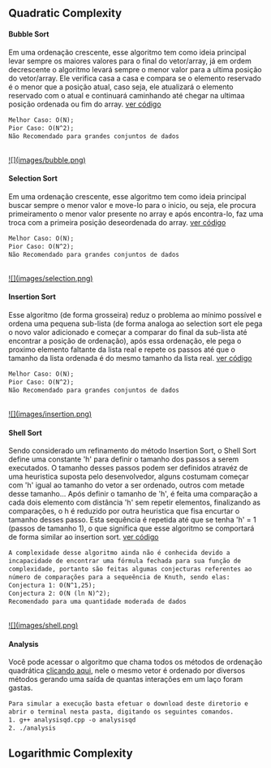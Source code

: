 ## Quadratic Complexity

#### Bubble Sort
Em uma ordenação crescente, esse algoritmo tem como ideia principal levar sempre os maiores valores para o final do vetor/array, já em ordem decrescente o algoritmo levará sempre o menor valor para a ultima posição do vetor/array. Ele verifica casa a casa e compara se o elemento reservado é o menor que a posição atual, caso seja, ele atualizará o elemento reservado com o atual e continuará caminhando até chegar na ultimaa posição ordenada ou fim do array.
<a href="https://github.com/Sr-Souza-dev/Algorithms/blob/main/Ordination/bubble_sort.hpp">ver código</a>

    Melhor Caso: O(N);
    Pior Caso: O(N^2);
    Não Recomendado para grandes conjuntos de dados
<br>
<a href="https://www.macoratti.net/20/11/c_algoritm2.htm"> ![](images/bubble.png)</a>


#### Selection Sort
Em uma ordenação crescente, esse algoritmo tem como ideia principal buscar sempre o menor valor e move-lo para o inicio, ou seja, ele procura primeiramento o menor valor presente no array e após encontra-lo, faz uma troca com a primeira posição deseordenada do array. 
<a href="https://github.com/Sr-Souza-dev/Algorithms/blob/main/Ordination/selection_sort.hpp">ver código</a>

    Melhor Caso: O(N);
    Pior Caso: O(N^2);
    Não Recomendado para grandes conjuntos de dados
<br>
<a href="https://www.codingninjas.com/codestudio/problem-details/selection-sort_981162"> ![](images/selection.png)</a>

#### Insertion Sort
Esse algoritmo (de forma grosseira) reduz o problema ao mínimo possível e ordena uma pequena sub-lista (de forma analoga ao selection sort ele pega o novo valor adicionado e começar a comparar do final da sub-lista até encontrar a posição de ordenação), após essa ordenação, ele pega o proximo elemento faltante da lista real e repete os passos até que o tamanho da lista ordenada é do mesmo tamanho da lista real.
<a href="https://github.com/Sr-Souza-dev/Algorithms/blob/main/Ordination/selection_sort.hpp">ver código</a>

    Melhor Caso: O(N);
    Pior Caso: O(N^2);
    Não Recomendado para grandes conjuntos de dados
<br>
<a href="https://www.w3resource.com/javascript-exercises/searching-and-sorting-algorithm/searching-and-sorting-algorithm-exercise-4.php"> ![](images/insertion.png)</a>

#### Shell Sort
Sendo considerado um refinamento do método Insertion Sort, o Shell Sort define uma constante 'h' para definir o tamanho dos passos a serem executados. O tamanho desses passos podem ser definidos atravéz de uma heuristica suposta pelo desenvolvedor, alguns costumam começar com 'h' igual ao tamanho do vetor a ser ordenado, outros com metade desse tamanho... Após definir o tamanho de 'h', é feita uma comparação a cada dois elemento com distância 'h' sem repetir elementos, finalizando as comparações, o h é reduzido por outra heuristica que fisa encurtar o tamanho desses passo. Esta sequência é repetida até que se tenha 'h' = 1 (passos de tamanho 1), o que significa que esse algoritmo se comportará de forma similar ao insertion sort.
<a href="https://github.com/Sr-Souza-dev/Algorithms/blob/main/Ordination/shell_sort.hpp">ver código</a>

    A complexidade desse algoritmo ainda não é conhecida devido a incapacidade de encontrar uma fórmula fechada para sua função de complexidade, portanto são feitas algumas conjecturas referentes ao número de comparações para a sequeência de Knuth, sendo elas:
    Conjectura 1: O(N^1,25);
    Conjectura 2: O(N (ln N)^2);
    Recomendado para uma quantidade moderada de dados
<br>
<a href="https://www.youtube.com/watch?v=QnHOwrZllXk"> ![](images/shell.png)</a>

#### Analysis
Você pode acessar o algoritmo que chama todos os métodos de ordenação quadrática <a href="https://github.com/Sr-Souza-dev/Algorithms/blob/main/Ordination/analysisqd.cpp">clicando aqui</a>, nele o mesmo vetor é ordenado por diversos métodos gerando uma saída de quantas interações em um laço foram gastas.

    Para simular a execução basta efetuar o download deste diretorio e abrir o terminal nesta pasta, digitando os seguintes comandos.
    1. g++ analysisqd.cpp -o analysisqd
    2. ./analysis


## Logarithmic Complexity
